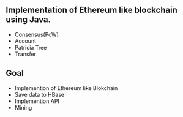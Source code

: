 ## Implementation of Ethereum like blockchain using Java.

- Consensus(PoW)
- Account
- Patricia Tree
- Transfer

## Goal

- Implemention of Ethereum like Blokchain
- Save data to HBase
- Implemention API
- Mining


